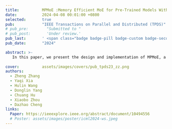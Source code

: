 ```yaml
---
title:          MPMoE :Memory Efficient MoE for Pre-Trained Models With Adaptive Pipeline Parallelism
date:           2024-04-08 00:01:00 +0800
selected:       true
pub:            "IEEE Transactions on Parallel and Distributed (TPDS)"
# pub_pre:        "Submitted to "
# pub_post:       'Under review.'
pub_last:       ' <span class="badge badge-pill badge-custom badge-secondary">Journal</span><span class="badge badge-pill badge-custom badge-danger">CCF-A</span>'
pub_date:       "2024"

abstract: >-
   In this paper, we present the design and implementation of MPMoE, a high-performance library that accelerates MoE training with adaptive and memory-efficient pipeline parallelism.
  
cover:          assets/images/covers/pub_tpds23_zz.png
authors:
  - Zheng Zhang
  - Yaqi Xia
  - Hulin Wang
  - Donglin Yang
  - Chuang Hu
  - Xiaobo Zhou
  - Dazhao Cheng
links:
  Paper: https://ieeexplore.ieee.org/abstract/document/10494556
  # Poster: assets/images/poster/icml2024-ws.jpeg
---
```

